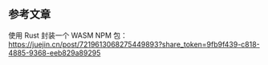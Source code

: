 ## 参考文章

使用 Rust 封装一个 WASM NPM 包：https://juejin.cn/post/7219613068275449893?share_token=9fb9f439-c818-4885-9368-eeb829a89295
